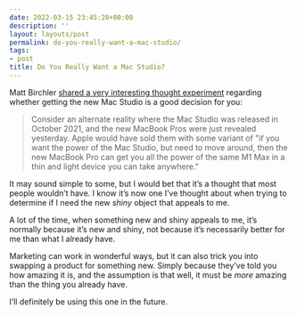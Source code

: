 ```yaml
---
date: 2022-03-15 23:45:20+00:00
description: ''
layout: layouts/post
permalink: do-you-really-want-a-mac-studio/
tags:
- post
title: Do You Really Want a Mac Studio?
---
```


Matt Birchler [shared a very interesting thought experiment](https://birchtree.me/blog/so-youre-tempted-by-the-mac-studio/) regarding whether getting the new Mac Studio is a good decision for you:

> Consider an alternate reality where the Mac Studio was released in October 2021, and the new MacBook Pros were just revealed yesterday. Apple would have sold them with some variant of "if you want the power of the Mac Studio, but need to move around, then the new MacBook Pro can get you all the power of the same M1 Max in a thin and light device you can take anywhere."

It may sound simple to some, but I would bet that it’s a thought that most people wouldn’t have. I know it’s now one I’ve thought about when trying to determine if I need the new _shiny_ object that appeals to me.

A lot of the time, when something new and shiny appeals to me, it’s normally because it’s new and shiny, not because it’s necessarily better for me than what I already have.

Marketing can work in wonderful ways, but it can also trick you into swapping a product for something new. Simply because they’ve told you how amazing it is, and the assumption is that well, it must be _more_ amazing than the thing you already have.

I’ll definitely be using this one in the future.